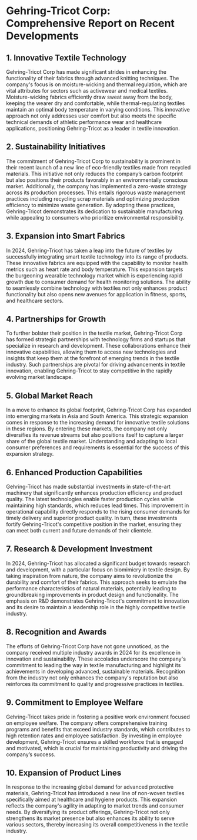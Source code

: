 # Gehring-Tricot Corp: Comprehensive Report on Recent Developments

## 1. Innovative Textile Technology
Gehring-Tricot Corp has made significant strides in enhancing the functionality of their fabrics through advanced knitting techniques. The company's focus is on moisture-wicking and thermal regulation, which are vital attributes for sectors such as activewear and medical textiles. Moisture-wicking fabrics efficiently draw sweat away from the body, keeping the wearer dry and comfortable, while thermal-regulating textiles maintain an optimal body temperature in varying conditions. This innovative approach not only addresses user comfort but also meets the specific technical demands of athletic performance wear and healthcare applications, positioning Gehring-Tricot as a leader in textile innovation.

## 2. Sustainability Initiatives
The commitment of Gehring-Tricot Corp to sustainability is prominent in their recent launch of a new line of eco-friendly textiles made from recycled materials. This initiative not only reduces the company’s carbon footprint but also positions their products favorably in an environmentally conscious market. Additionally, the company has implemented a zero-waste strategy across its production processes. This entails rigorous waste management practices including recycling scrap materials and optimizing production efficiency to minimize waste generation. By adopting these practices, Gehring-Tricot demonstrates its dedication to sustainable manufacturing while appealing to consumers who prioritize environmental responsibility.

## 3. Expansion into Smart Fabrics
In 2024, Gehring-Tricot has taken a leap into the future of textiles by successfully integrating smart textile technology into its range of products. These innovative fabrics are equipped with the capability to monitor health metrics such as heart rate and body temperature. This expansion targets the burgeoning wearable technology market which is experiencing rapid growth due to consumer demand for health monitoring solutions. The ability to seamlessly combine technology with textiles not only enhances product functionality but also opens new avenues for application in fitness, sports, and healthcare sectors.

## 4. Partnerships for Growth
To further bolster their position in the textile market, Gehring-Tricot Corp has formed strategic partnerships with technology firms and startups that specialize in research and development. These collaborations enhance their innovative capabilities, allowing them to access new technologies and insights that keep them at the forefront of emerging trends in the textile industry. Such partnerships are pivotal for driving advancements in textile innovation, enabling Gehring-Tricot to stay competitive in the rapidly evolving market landscape.

## 5. Global Market Reach
In a move to enhance its global footprint, Gehring-Tricot Corp has expanded into emerging markets in Asia and South America. This strategic expansion comes in response to the increasing demand for innovative textile solutions in these regions. By entering these markets, the company not only diversifies its revenue streams but also positions itself to capture a larger share of the global textile market. Understanding and adapting to local consumer preferences and requirements is essential for the success of this expansion strategy.

## 6. Enhanced Production Capabilities
Gehring-Tricot has made substantial investments in state-of-the-art machinery that significantly enhances production efficiency and product quality. The latest technologies enable faster production cycles while maintaining high standards, which reduces lead times. This improvement in operational capability directly responds to the rising consumer demands for timely delivery and superior product quality. In turn, these investments fortify Gehring-Tricot's competitive position in the market, ensuring they can meet both current and future demands of their clientele.

## 7. Research & Development Investment
In 2024, Gehring-Tricot has allocated a significant budget towards research and development, with a particular focus on biomimicry in textile design. By taking inspiration from nature, the company aims to revolutionize the durability and comfort of their fabrics. This approach seeks to emulate the performance characteristics of natural materials, potentially leading to groundbreaking improvements in product design and functionality. The emphasis on R&D demonstrates Gehring-Tricot's commitment to innovation and its desire to maintain a leadership role in the highly competitive textile industry.

## 8. Recognition and Awards
The efforts of Gehring-Tricot Corp have not gone unnoticed, as the company received multiple industry awards in 2024 for its excellence in innovation and sustainability. These accolades underscore the company's commitment to leading the way in textile manufacturing and highlight its achievements in developing advanced, sustainable materials. Recognition from the industry not only enhances the company's reputation but also reinforces its commitment to quality and progressive practices in textiles.

## 9. Commitment to Employee Welfare
Gehring-Tricot takes pride in fostering a positive work environment focused on employee welfare. The company offers comprehensive training programs and benefits that exceed industry standards, which contributes to high retention rates and employee satisfaction. By investing in employee development, Gehring-Tricot ensures a skilled workforce that is engaged and motivated, which is crucial for maintaining productivity and driving the company’s success.

## 10. Expansion of Product Lines
In response to the increasing global demand for advanced protective materials, Gehring-Tricot has introduced a new line of non-woven textiles specifically aimed at healthcare and hygiene products. This expansion reflects the company's agility in adapting to market trends and consumer needs. By diversifying its product offerings, Gehring-Tricot not only strengthens its market presence but also enhances its ability to serve various sectors, thereby increasing its overall competitiveness in the textile industry.